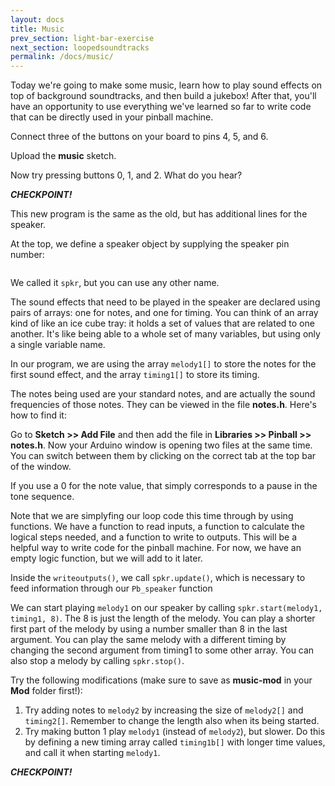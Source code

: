 ```yaml
---
layout: docs
title: Music
prev_section: light-bar-exercise
next_section: loopedsoundtracks
permalink: /docs/music/
---
```


Today we're going to make some music, learn how to play sound effects on top of background soundtracks, and then build a jukebox! After that, you'll have an opportunity to use everything we've learned so far to write code that can be directly used in your pinball machine.

Connect three of the buttons on your board to pins 4, 5, and 6.

Upload the **music** sketch.

Now try pressing buttons 0, 1, and 2. What do you hear?

**_CHECKPOINT!_**

This new program is the same as the old, but has additional lines for the speaker.

At the top, we define a speaker object by supplying the speaker pin number:

```Pb_speaker spkr(3);
```

We called it ```spkr```, but you can use any other name.

The sound effects that need to be played in the speaker are declared
using pairs of arrays: one for notes, and one for timing. You can think of an array kind of like an ice cube tray: it holds a set of values that are related to one another. It's like being able to a whole set of many variables, but using only a single variable name.

In our program, we are using the array ```melody1[]``` to store the notes for the first sound effect, and the array ```timing1[]``` to store its timing.

The notes being used are your standard notes, and are actually the
sound frequencies of those notes. They can be viewed in the file **notes.h**. Here's how to find it:

Go to **Sketch >> Add File** and then add the file in **Libraries >> Pinball >> notes.h**. Now your Arduino
window is opening two files at the same time. You can switch between
them by clicking on the correct tab at the top bar of the window.

If you use a 0 for the note value, that simply corresponds to a pause in the tone sequence.

Note that we are simplyfing our loop code this time through by using functions. We have a function to read inputs, a function to calculate the logical steps needed, and a function to write to outputs. This will be a helpful way to write code for the pinball machine. For now, we have an empty logic function, but we will add to it later.

Inside the ```writeoutputs()```, we call ```spkr.update()```, which is necessary to feed information through our ```Pb_speaker``` function

We can start playing ```melody1``` on our speaker by calling ```spkr.start(melody1, timing1, 8)```. The 8 is just the length of the melody. You can play a shorter first part of the melody by using a
number smaller than 8 in the last argument. You can play the same
melody with a different timing by changing the second argument from
timing1 to some other array. You can also stop a melody by calling ```spkr.stop()```.

Try the following modifications (make sure to save as **music-mod** in your **Mod** folder first!):

1. Try adding notes to ```melody2``` by increasing the size of   ```melody2[]``` and ```timing2[]```. Remember to change the length also when its being started.
2. Try making button 1 play ```melody1``` (instead of ```melody2```), but slower. Do this by defining a new timing array called ```timing1b[]``` with longer time values, and call it when starting ```melody1```.

**_CHECKPOINT!_**
